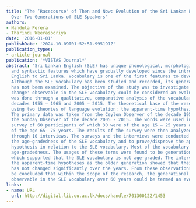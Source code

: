 ```yaml
---
title: "The ‘Racecourse' of Then and Now: Evolution of the Sri Lankan English Vocabulary
  Over Two Generations of SLE Speakers"
authors:
- Nandula Perera
- Tharindu Weerasooriya
date: '2016-01-01'
publishDate: '2024-10-09T01:52:51.995191Z'
publication_types:
- article-journal
publication: '*VISTAS Journal*'
abstract: "Sri Lankan English (SLE) has unique phonological, morphological, lexical
  and syntactic features which have gradually developed since the introduction of
  English to Sri Lanka. Vocabulary is one of the first features to develop in SLE.
  Although the SLE vocabulary has been studied and recorded, its generational difference
  has not been examined. The objective of the study was to investigate if the ‘generational
  change' observable in the SLE vocabulary could be considered an evolution. This
  was done through a qualitative, comparative analysis of the vocabulary used in the
  decades 1955 – 1965 and 2005 – 2015. The theoretical base of the research was defined
  using two theories of language evolution: the apparent-time hypothesis and age-gradedness.
  The primary data was taken from the Ceylon Observer of the decade 1955 – 1965 and
  the Sunday Observer of the decade 2005 - 2015. The words were used in a questionnaire
  survey of 60 participants of which 30 were of the age 15 – 25 years and 30 were
  of the age 65- 75 years. The results of the survey were then analyzed in detail
  through 10 interviews. The surveys and the interviews were conducted to prove/disprove
  the age-gradedness of the SLE vocabulary and to prove/disprove the apparent-time
  hypothesis in relation to the SLE vocabulary. Most of the vocabulary used disproved
  age-gradedness. The usages of these terms were found to be generation specific,
  which supported that the SLE vocabulary is not age-graded. The interviews supported
  the apparent-time hypotheses as the older generation showed that their vocabulary
  has not changed significantly over the years. From these observations, it could
  be concluded that within the scope of the research, the generational difference
  observable in the SLE vocabulary over 60 years could be termed an evolution."
links:
- name: URL
  url: http://digital.lib.ou.ac.lk/docs/handle/701300122/1453
---
```

